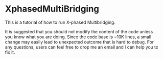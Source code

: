 XphasedMultiBridging
====================

This is a tutorial of how to run X-phased Multibridging. 

It is suggested that you should not modify the content of the code unless you know what you are doing. Since the code base is ~10K lines, a small change may easily lead to unexpected outcome that is hard to debug. For any questions, users can feel free to drop me an email and I can help you to fix it. 
